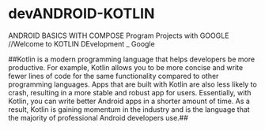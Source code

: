 # devANDROID-KOTLIN
 ANDROID BASICS WITH COMPOSE Program Projects
with GOOGLE
//Welcome to KOTLIN DEvelopment _ Google

##Kotlin is a modern programming language that helps developers be more productive.
For example, Kotlin allows you to be more concise and write fewer lines of
code for the same functionality compared to other programming languages.
Apps that are built with Kotlin are also less likely to crash, resulting in a more stable
and robust app for users. Essentially, with Kotlin, you can write better Android apps in a
shorter amount of time. As a result, Kotlin is gaining momentum in the industry and is the
language that the majority of professional Android developers use.##
